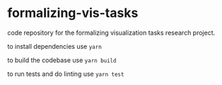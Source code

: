 # formalizing-vis-tasks
code repository for the formalizing visualization tasks research project.

to install dependencies use `yarn`

to build the codebase use `yarn build`

to run tests and do linting use `yarn test`
